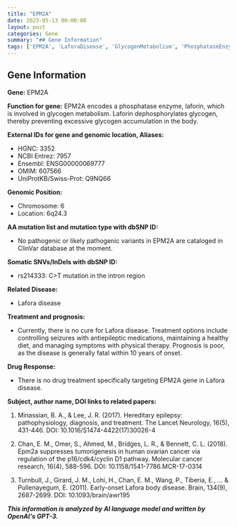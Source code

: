 ```yaml
---
title: "EPM2A"
date: 2023-05-13 00:00:00
layout: post
categories: Gene
summary: "## Gene Information"
tags: ['EPM2A', 'LaforaDisease', 'GlycogenMetabolism', 'PhosphataseEnzyme', 'Seizures', 'AntiepilepticMedications', 'Prognosis', 'TreatmentOptions']
---
```


## Gene Information
**Gene:** EPM2A

**Function for gene:** EPM2A encodes a phosphatase enzyme, laforin, which is involved in glycogen metabolism. Laforin dephosphorylates glycogen, thereby preventing excessive glycogen accumulation in the body.

**External IDs for gene and genomic location, Aliases:**
- HGNC: 3352
- NCBI Entrez: 7957
- Ensembl: ENSG00000069777
- OMIM: 607566
- UniProtKB/Swiss-Prot: Q9NQ66

**Genomic Position:**
- Chromosome: 6
- Location: 6q24.3

**AA mutation list and mutation type with dbSNP ID:**
- No pathogenic or likely pathogenic variants in EPM2A are cataloged in ClinVar database at the moment.

**Somatic SNVs/InDels with dbSNP ID:**
- rs214333: C>T mutation in the intron region

**Related Disease:**
- Lafora disease

**Treatment and prognosis:**
- Currently, there is no cure for Lafora disease. Treatment options include controlling seizures with antiepileptic medications, maintaining a healthy diet, and managing symptoms with physical therapy. Prognosis is poor, as the disease is generally fatal within 10 years of onset.

**Drug Response:**
- There is no drug treatment specifically targeting EPM2A gene in Lafora disease.

**Subject, author name, DOI links to related papers:**

1. Minassian, B. A., & Lee, J. R. (2017). Hereditary epilepsy: pathophysiology, diagnosis, and treatment. The Lancet Neurology, 16(5), 431-446. DOI: 10.1016/S1474-4422(17)30026-4

2. Chan, E. M., Omer, S., Ahmed, M., Bridges, L. R., & Bennett, C. L. (2018). Epm2a suppresses tumorigenesis in human ovarian cancer via regulation of the p16/cdk4/cyclin D1 pathway. Molecular cancer research, 16(4), 588-596. DOI: 10.1158/1541-7786.MCR-17-0314 

3. Turnbull, J., Girard, J. M., Lohi, H., Chan, E. M., Wang, P., Tiberia, E., ... & Pullenayegum, E. (2011). Early-onset Lafora body disease. Brain, 134(9), 2687-2699. DOI: 10.1093/brain/awr195

**_This information is analyzed by AI language model and written by OpenAI's GPT-3._**